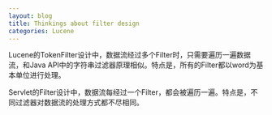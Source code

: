```yaml
---
layout: blog
title: Thinkings about filter design
categories: Lucene
---
```


Lucene的TokenFilter设计中，数据流经过多个Filter时，只需要遍历一遍数据流，和Java API中的字符串过滤器原理相似。特点是，所有的Filter都以word为基本单位进行处理。

Servlet的Filter设计中，数据流每经过一个Filter，都会被遍历一遍。特点是，不同过滤器对数据流的处理方式都不尽相同。